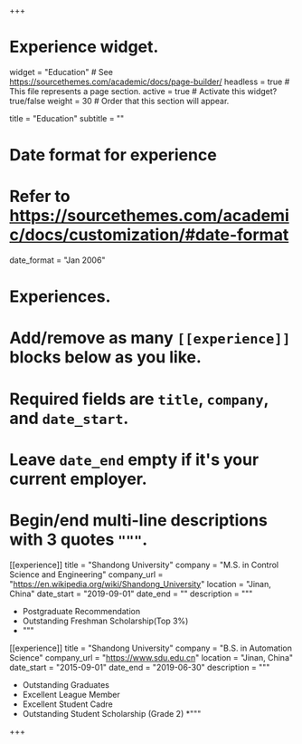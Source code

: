 +++
# Experience widget.
widget = "Education"  # See https://sourcethemes.com/academic/docs/page-builder/
headless = true  # This file represents a page section.
active = true  # Activate this widget? true/false
weight = 30  # Order that this section will appear.

title = "Education"
subtitle = ""

# Date format for experience
#   Refer to https://sourcethemes.com/academic/docs/customization/#date-format
date_format = "Jan 2006"

# Experiences.
#   Add/remove as many `[[experience]]` blocks below as you like.
#   Required fields are `title`, `company`, and `date_start`.
#   Leave `date_end` empty if it's your current employer.
#   Begin/end multi-line descriptions with 3 quotes `"""`.
[[experience]]
  title = "Shandong University"
  company = "M.S. in Control Science and Engineering"
  company_url = "https://en.wikipedia.org/wiki/Shandong_University"
  location = "Jinan, China"
  date_start = "2019-09-01"
  date_end = ""
  description = """
  
  * Postgraduate Recommendation
  * Outstanding Freshman Scholarship(Top 3%)
  * """

[[experience]]
  title = "Shandong University"
  company = "B.S. in Automation Science"
  company_url = "https://www.sdu.edu.cn"
  location = "Jinan, China"
  date_start = "2015-09-01"
  date_end = "2019-06-30"
  description = """
  
  * Outstanding Graduates
  * Excellent League Member
  * Excellent Student Cadre
  * Outstanding Student Scholarship (Grade 2)
  *"""

+++

